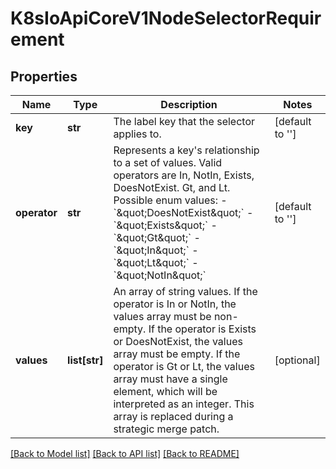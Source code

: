 # K8sIoApiCoreV1NodeSelectorRequirement

## Properties
Name | Type | Description | Notes
------------ | ------------- | ------------- | -------------
**key** | **str** | The label key that the selector applies to. | [default to '']
**operator** | **str** | Represents a key&#39;s relationship to a set of values. Valid operators are In, NotIn, Exists, DoesNotExist. Gt, and Lt.  Possible enum values:  - &#x60;\&quot;DoesNotExist\&quot;&#x60;  - &#x60;\&quot;Exists\&quot;&#x60;  - &#x60;\&quot;Gt\&quot;&#x60;  - &#x60;\&quot;In\&quot;&#x60;  - &#x60;\&quot;Lt\&quot;&#x60;  - &#x60;\&quot;NotIn\&quot;&#x60; | [default to '']
**values** | **list[str]** | An array of string values. If the operator is In or NotIn, the values array must be non-empty. If the operator is Exists or DoesNotExist, the values array must be empty. If the operator is Gt or Lt, the values array must have a single element, which will be interpreted as an integer. This array is replaced during a strategic merge patch. | [optional] 

[[Back to Model list]](../README.md#documentation-for-models) [[Back to API list]](../README.md#documentation-for-api-endpoints) [[Back to README]](../README.md)


